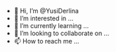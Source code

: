 - 👋 Hi, I’m @YusiDerlina
- 👀 I’m interested in ...
- 🌱 I’m currently learning ...
- 💞️ I’m looking to collaborate on ...
- 📫 How to reach me ...

<!---
YusiDerlina/YusiDerlina is a ✨ special ✨ repository because its `README.md` (this file) appears on your GitHub profile.
You can click the Preview link to take a look at your changes.
--->
